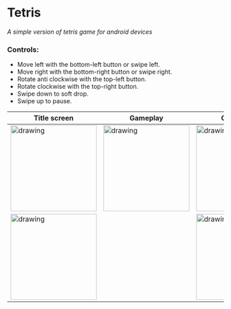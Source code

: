 # Tetris
*A simple version of tetris game for android devices*
### Controls:  
- Move left with the bottom-left button or swipe left.
- Move right with the bottom-right button or swipe right.
- Rotate anti clockwise with the top-left button.
- Rotate clockwise with the top-right button.
- Swipe down to soft drop.
- Swipe up to pause.





| Title screen  | Gameplay | Game over | Pause |
| ------------- | ------------- | ------------ | ----------|
| <img src="https://github.com/MichaelRayven/TetrisApp/blob/master/screenshots/7.png?raw=true" alt="drawing" width="200"/> | <img src="https://github.com/MichaelRayven/TetrisApp/blob/master/screenshots/2.png?raw=true" alt="drawing" width="200"/> | <img src="https://github.com/MichaelRayven/TetrisApp/blob/master/screenshots/3.png?raw=true" alt="drawing" width="200"/> | <img src="https://github.com/MichaelRayven/TetrisApp/blob/master/screenshots/5.png?raw=true" alt="drawing" width="200"/>  |   | <img src="https://github.com/MichaelRayven/TetrisApp/blob/master/screenshots/5.png?raw=true" alt="drawing" width="200"/> |
| <img src="https://github.com/MichaelRayven/TetrisApp/blob/master/screenshots/4.png?raw=true" alt="drawing" width="200"/> |  | <img src="https://github.com/MichaelRayven/TetrisApp/blob/master/screenshots/6.png?raw=true" alt="drawing" width="200"/>
